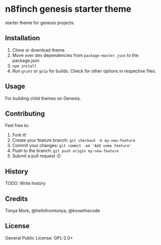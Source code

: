 # n8finch genesis starter theme

starter theme for genesis projects.

## Installation

1. Clone or download theme.
2. Move over dev dependencies from `package-master.json` to the package.json
2. `npm install` 
3. Run `grunt` or `gulp` for builds. Check for other options in respective files.

## Usage

For building child themes on Genesis.

## Contributing

Feel free to:

1. Fork it!
2. Create your feature branch: `git checkout -b my-new-feature`
3. Commit your changes: `git commit -am 'Add some feature'`
4. Push to the branch: `git push origin my-new-feature`
5. Submit a pull request :D

## History

TODO: Write history

## Credits

Tonya Mork, @hellofromtonya, @knowthecode

## License

General Public License: GPL-2.0+
